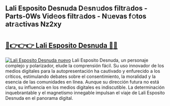 ## Lali Esposito Desnuda D𝚎sn𝚞dos filtr𝚊dos - Parts-0Ws Vid𝚎os filtr𝚊dos - N𝚞evas f𝚘tos atr𝚊ctivas Nz2xy

# <h2><a href="http://mb1bcl.tromn.icu/?c=Lali+Esposito+Desnuda">🔗👉👉👉 Lali Esposito Desnuda 🔗🔗</a></h2>

[![Lali Esposito Desnuda nuevo](https://i.imgur.com/pEAQMta.gif)](http://mb1bcl.tromn.icu/?c=Lali+Esposito+Desnuda)
Lali Esposito Desnuda, un personaje complejo y polarizador, elude la comprensión fácil. Su uso innovador de los medios digitales para la autopresentación ha cautivado y enfurecido a los críticos, estimulando debates sobre el consentimiento, la moralidad y la esencia de las comunidades en línea. Aunque su dirección futura no está clara, su influencia en los medios digitales es indiscutible. La determinación inquebrantable y el magnetismo innegable impulsan el viaje de Lali Esposito Desnuda en el panorama digital.
